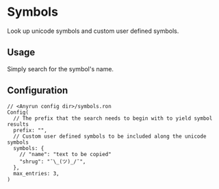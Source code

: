 # Symbols

Look up unicode symbols and custom user defined symbols.

## Usage

Simply search for the symbol's name.

## Configuration

```ron
// <Anyrun config dir>/symbols.ron
Config(
  // The prefix that the search needs to begin with to yield symbol results
  prefix: "",
  // Custom user defined symbols to be included along the unicode symbols
  symbols: {
    // "name": "text to be copied"
    "shrug": "¯\_(ツ)_/¯",
  },
  max_entries: 3,
)
```
